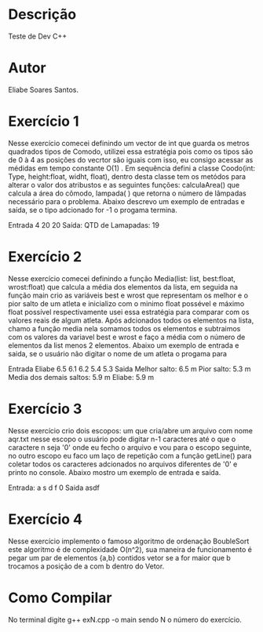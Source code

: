 # Descrição
Teste de Dev C++ 
# Autor 
Eliabe Soares Santos.

# Exercício 1
Nesse exercício comecei definindo um vector de int que guarda os metros quadrados tipos de Comodo, utilizei essa estratégia pois como os tipos são de 0 à 4 as posições do vecrtor são iguais com isso, eu consigo acessar as médidas em tempo constante O(1) . Em sequência defini a classe Coodo(int: Type, height:float, widht, float), dentro desta classe tem os metódos para alterar o valor dos atribustos e as seguintes funções: calculaArea() que calcula a área do cômodo, lampada( ) que retorna o número de lâmpadas necessário para o problema. Abaixo descrevo um exemplo de entradas e saída, se o tipo adcionado for -1 o progama termina.

Entrada
4
20
20
Saída:
QTD de Lamapadas: 19

# Exercício 2
Nesse exercício comecei definindo a função Media(list: list<float>, best:float, wrost:float) que calcula a média dos elementos da lista, em seguida na função main crio as variáveis best e wrost que representam os melhor e o pior salto de um atleta e inicializo com o minimo float possével e máximo float possível respectivamente usei essa estratégia para comparar com os valores reais de algum atleta. Após adcionados todos os elementos na lista, chamo a função media nela somamos todos os elementos e subtraimos com os valores da variavel best e wrost e faço a média com o número de elementos da list menos 2 elementos. Abaixo um exemplo de entrada e saida, se o usuário não digitar o nome de um atleta o progama para

Entrada
Eliabe
6.5
6.1
6.2
5.4
5.3
Saida
Melhor salto: 6.5 m
Pior salto: 5.3 m
Media dos demais saltos: 5.9 m
Eliabe: 5.9 m

# Exercício 3
Nesse exercício crio dois escopos: um que cria/abre um arquivo com nome aqr.txt nesse escopo o usuário pode digitar n-1 caracteres até o que o caractere n seja '0' onde eu fecho o arquivo e vou para o escopo seguinte, no outro escopo eu faco um laço de repetição com a função getLine() para coletar todos os caracteres adcionados no arquivos diferentes de '0' e printo no console. Abaixo mostro um exemplo de entrada e saída.

Entrada: 
a
s
d
f
0
Saida
asdf

# Exercício 4
Nesse exercício implemento o famoso algoritmo de ordenação BoubleSort este algoritmo é de complexidade O(n^2), sua maneira de funcionamento é pegar um par de elementos {a,b} contidos vetor se a for maior que b trocamos a posição de a com b dentro do Vetor.


# Como Compilar
No terminal digite g++ exN.cpp -o main sendo N o número do exercício.

